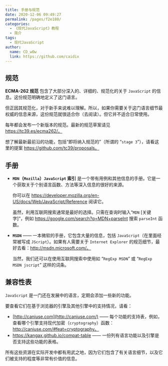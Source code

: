 ```yaml
---
title: 手册与规范
date: 2020-12-06 09:49:27
permalink: /pages/f2e180/
categories:
  - 《现代JavaScript》教程
  - 简介
tags: 
  - 现代JavaScript
author: 
  name: CD_wOw
  link: https://github.com/caidix
---
```


## 规范

**ECMA-262 规范** 包含了大部分深入的、详细的、规范化的关于 `JavaScript` 的信息。这份规范明确地定义了这门语言。

但正因其规范化，对于新手来说难以理解。所以，如果你需要关于这门语言细节最权威的信息来源，这份规范就很适合你（去阅读）。但它并不适合日常使用。

每年都会发布一个新版本的规范。最新的规范草案请见 https://tc39.es/ecma262/。

想了解最新最前沿的功能，包括“即将纳入规范的”（所谓的 “`stage 3`”），请看这里的提案 https://github.com/tc39/proposals。

## 手册

- **`MDN`（`Mozilla`）`JavaScript` 索引** 是一个带有用例和其他信息的手册。它是一个获取关于个别语言函数、方法等深入信息的很好的来源。

  你可以在 https://developer.mozilla.org/en-US/docs/Web/JavaScript/Reference 阅读它。

  虽然，利用互联网搜索通常是最好的选择。只需在查询时输入“`MDN` [关键字]”，例如 https://google.com/search?q=MDN+parseInt 搜索 `parseInt` 函数。

- **`MSDN`** —— 一本微软的手册，它包含大量的信息，包括 `JavaScript`（在里面经常被写成 `JScript`）。如果有人需要关于 `Internet Explorer` 的规范细节，最好去看：http://msdn.microsoft.com/。

  当然，我们还可以在使用互联网搜索中使用如 “`RegExp MSDN`” 或 “`RegExp MSDN jscript`” 这样的词条。

## 兼容性表

`JavaScript` 是一门还在发展中的语言，定期会添加一些新的功能。

要查看它们在基于浏览器的引擎及其他引擎中的支持情况，请看：

- [http://caniuse.com](http://caniuse.com/) —— 每个功能的支持表，例如，查看哪个引擎支持现代加密（`cryptography`）函数：http://caniuse.com/#feat=cryptography。
- https://kangax.github.io/compat-table —— 一份列有语言功能以及引擎是否支持这些功能的表格。

所有这些资源在实际开发中都有用武之地，因为它们包含了有关语言细节，以及它们被支持的程度等非常有价值的信息。